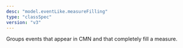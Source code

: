 ```yaml
---
desc: "model.eventLike.measureFilling"
type: "classSpec"
version: "v3"
---
```


Groups events that appear in CMN and that completely fill a measure.